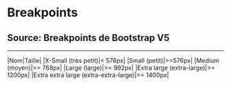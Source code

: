 # Breakpoints
## Source: Breakpoints de Bootstrap V5

---

|Nom|Taille|
|X-Small (très petit)|< 576px|
|Small (petit)|>=576px|
|Medium (moyen)|>= 768px|
|Large (large)|>= 992px|
|Extra large (extra-large)|>= 1200px|
|Extra extra large (extra-extra-large)|>= 1400px|